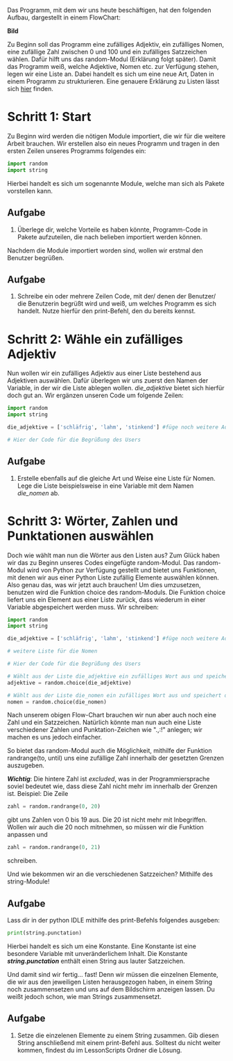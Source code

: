 Das Programm, mit dem wir uns heute beschäftigen, hat den folgenden Aufbau, dargestellt in einem FlowChart:

__Bild__

Zu Beginn soll das Programm eine zufälliges Adjektiv, ein zufälliges Nomen, eine zufällige Zahl zwischen 0 und 100 und ein zufälliges Satzzeichen wählen. Dafür hilft uns das random-Modul (Erklärung folgt später). Damit das Programm weiß, welche Adjektive, Nomen etc. zur Verfügung stehen, legen wir eine Liste an. Dabei handelt es sich um eine neue Art, Daten in einem Programm zu strukturieren. Eine genauere Erklärung zu Listen lässt sich [hier](listen.md) finden.

# Schritt 1: Start
Zu Beginn wird werden die nötigen Module importiert, die wir für die weitere Arbeit brauchen. Wir erstellen also ein neues Programm und tragen in den ersten Zeilen unseres Programms folgendes ein:

```python 
import random
import string
```

Hierbei handelt es sich um sogenannte Module, welche man sich als Pakete vorstellen kann. 

## Aufgabe
1) Überlege dir, welche Vorteile es haben könnte, Programm-Code in Pakete aufzuteilen, die nach belieben importiert werden können.

Nachdem die Module importiert worden sind, wollen wir erstmal den Benutzer begrüßen.

## Aufgabe 
1) Schreibe ein oder mehrere Zeilen Code, mit der/ denen der Benutzer/ die Benutzerin begrüßt wird und weiß, um welches Programm es sich handelt. Nutze hierfür den print-Befehl, den du bereits kennst.


# Schritt 2: Wähle ein zufälliges Adjektiv
Nun wollen wir ein zufälliges Adjektiv aus einer Liste bestehend aus Adjektiven auswählen. Dafür überlegen wir uns zuerst den Namen der Variable, in der wir die Liste ablegen wollen. *die_adjektive* bietet sich hierfür doch gut an. Wir ergänzen unseren Code um folgende Zeilen:
```python
import random
import string

die_adjektive = ['schläfrig', 'lahm', 'stinkend'] #füge noch weitere Adjektive hinzu

# Hier der Code für die Begrüßung des Users
```

## Aufgabe
1) Erstelle ebenfalls auf die gleiche Art und Weise eine Liste für Nomen. Lege die Liste beispielsweise in eine Variable mit dem Namen *die_nomen* ab.

# Schritt 3: Wörter, Zahlen und Punktationen auswählen
Doch wie wählt man nun die Wörter aus den Listen aus? Zum Glück haben wir das zu Beginn unseres Codes eingefügte random-Modul. Das random-Modul wird von Python zur Verfügung gestellt und bietet uns Funktionen, mit denen wir aus einer Python Liste zufällig Elemente auswählen können. Also genau das, was wir jetzt auch brauchen! Um dies umzusetzen, benutzen wird die Funktion choice des random-Moduls. Die Funktion choice liefert uns ein Element aus einer Liste zurück, dass wiederum in einer Variable abgespeichert werden muss. Wir schreiben:

```python
import random
import string

die_adjektive = ['schläfrig', 'lahm', 'stinkend'] #füge noch weitere Adjektive hinzu

# weitere Liste für die Nomen

# Hier der Code für die Begrüßung des Users

# Wählt aus der Liste die_adjektive ein zufälliges Wort aus und speichert das Wort in der Variable adjektive.
adjektive = random.choice(die_adjektive) 

# Wählt aus der Liste die_nomen ein zufälliges Wort aus und speichert das Wort in der Variable nomen.
nomen = random.choice(die_nomen)
```

Nach unserem obigen Flow-Chart brauchen wir nun aber auch noch eine Zahl und ein Satzzeichen. Natürlich könnte man nun auch eine Liste verschiedener Zahlen und Punktation-Zeichen wie ".,:!" anlegen; wir machen es uns jedoch einfacher.

So bietet das random-Modul auch die Möglichkeit, mithilfe der Funktion randrange(to, until) uns eine zufällige Zahl innerhalb der gesetzten Grenzen auszugeben. 


***Wichtig***: Die hintere Zahl ist *excluded*, was in der Programmiersprache soviel bedeutet wie, dass diese Zahl nicht mehr im innerhalb der Grenzen ist. Beispiel: Die Zeile 
```python
zahl = random.randrange(0, 20)
```
gibt uns Zahlen von 0 bis 19 aus. Die 20 ist nicht mehr mit Inbegriffen. Wollen wir auch die 20 noch mitnehmen, so müssen wir die Funktion anpassen und 
```python
zahl = random.randrange(0, 21)
```
schreiben.

Und wie bekommen wir an die verschiedenen Satzzeichen? Mithilfe des string-Module!

## Aufgabe
Lass dir in der python IDLE mithilfe des print-Befehls folgendes ausgeben:
```python
print(string.punctation)
```

Hierbei handelt es sich um eine Konstante. Eine Konstante ist eine besondere Variable mit unveränderlichem Inhalt. Die Konstante ***string.punctation*** enthält einen String aus lauter Satzzeichen. 

Und damit sind wir fertig... fast! Denn wir müssen die einzelnen Elemente, die wir aus den jeweiligen Listen herausgezogen haben, in einem String noch zusammensetzen und uns auf dem Bildschirm anzeigen lassen. Du weißt jedoch schon, wie man Strings zusammensetzt.

## Aufgabe
1) Setze die einzelenen Elemente zu einem String zusammen. Gib diesen String anschließend mit einem print-Befehl aus. Solltest du nicht weiter kommen, findest du im LessonScripts Ordner die Lösung.



